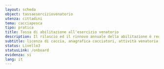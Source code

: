 ```yaml
---
layout: scheda
object: tassaeserciziovenatorio
utenza: cittadini
tema: cacciapesca
tipo: pratica
title: Tassa di abilitazione all'esercizio venatorio
description: Il rilascio ed il rinnovo annuale della abilitazione è requisito necessario insieme al tesserino di caccia per cacciare in Umbria
subtitle: licenza di caccia, anagrafica cacciatori, attività venatoria, pagamento, tesserino
status: Livello3
statusLink: /onboard
evidenza: si
lang: it
---
```


